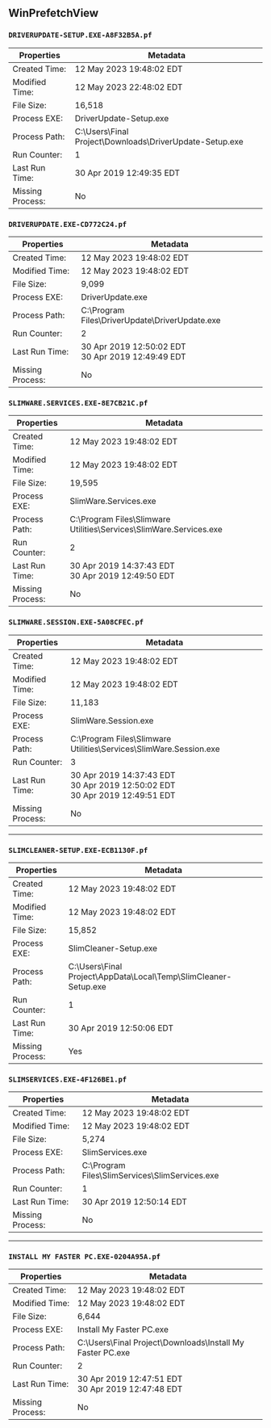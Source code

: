 ## WinPrefetchView <br />

### `DRIVERUPDATE-SETUP.EXE-A8F32B5A.pf`
| Properties | Metadata |
| - | - |
|Created Time:|     12 May 2023 19:48:02 EDT|
|Modified Time:|    12 May 2023 22:48:02 EDT|
|File Size:|        16,518|
|Process EXE:|      DriverUpdate-Setup.exe|
|Process Path:|     C:\Users\Final Project\Downloads\DriverUpdate-Setup.exe|
|Run Counter:|      1|
|Last Run Time:|    30 Apr 2019 12:49:35 EDT|
|Missing Process:|  No |

### `DRIVERUPDATE.EXE-CD772C24.pf`
| Properties | Metadata |
| - | - |
|Created Time:|     12 May 2023 19:48:02 EDT|
|Modified Time:|    12 May 2023 19:48:02 EDT|
|File Size:|        9,099|
|Process EXE:|      DriverUpdate.exe|
|Process Path:|     C:\Program Files\DriverUpdate\DriverUpdate.exe|
|Run Counter:|      2|
|Last Run Time:|    30 Apr 2019 12:50:02 EDT <br /> 30 Apr 2019 12:49:49 EDT|
|Missing Process:|  No |

### `SLIMWARE.SERVICES.EXE-8E7CB21C.pf`
| Properties | Metadata |
| - | - |
|Created Time:|     12 May 2023 19:48:02 EDT|
|Modified Time:|    12 May 2023 19:48:02 EDT|
|File Size:|        19,595|
|Process EXE:|      SlimWare.Services.exe|
|Process Path:|     C:\Program Files\Slimware Utilities\Services\SlimWare.Services.exe|
|Run Counter:|      2|
|Last Run Time:|    30 Apr 2019 14:37:43 EDT <br /> 30 Apr 2019 12:49:50 EDT|
|Missing Process:|  No |

### `SLIMWARE.SESSION.EXE-5A08CFEC.pf`
| Properties | Metadata |
| - | - |
|Created Time:|     12 May 2023 19:48:02 EDT|
|Modified Time:|    12 May 2023 19:48:02 EDT|
|File Size:|        11,183|
|Process EXE:|      SlimWare.Session.exe|
|Process Path:|     C:\Program Files\Slimware Utilities\Services\SlimWare.Session.exe|
|Run Counter:|      3|
|Last Run Time:|    30 Apr 2019 14:37:43 EDT <br /> 30 Apr 2019 12:50:02 EDT <br /> 30 Apr 2019 12:49:51 EDT|
|Missing Process:|  No |

---

### `SLIMCLEANER-SETUP.EXE-ECB1130F.pf`
| Properties | Metadata |
| - | - |
|Created Time:|     12 May 2023 19:48:02 EDT|
|Modified Time:|    12 May 2023 19:48:02 EDT|
|File Size:|        15,852|
|Process EXE:|      SlimCleaner-Setup.exe|
|Process Path:|     C:\Users\Final Project\AppData\Local\Temp\SlimCleaner-Setup.exe|
|Run Counter:|      1|
|Last Run Time:|    30 Apr 2019 12:50:06 EDT|
|Missing Process:|  Yes |

### `SLIMSERVICES.EXE-4F126BE1.pf`
| Properties | Metadata |
| - | - |
|Created Time:|     12 May 2023 19:48:02 EDT|
|Modified Time:|    12 May 2023 19:48:02 EDT|
|File Size:|        5,274|
|Process EXE:|      SlimServices.exe|
|Process Path:|     C:\Program Files\SlimServices\SlimServices.exe|
|Run Counter:|      1|
|Last Run Time:|    30 Apr 2019 12:50:14 EDT|
|Missing Process:|  No |

---

### `INSTALL MY FASTER PC.EXE-0204A95A.pf`
| Properties | Metadata |
| - | - |
|Created Time:|     12 May 2023 19:48:02 EDT|
|Modified Time:|    12 May 2023 19:48:02 EDT|
|File Size:|        6,644|
|Process EXE:|      Install My Faster PC.exe|
|Process Path:|     C:\Users\Final Project\Downloads\Install My Faster PC.exe|
|Run Counter:|      2|
|Last Run Time:|    30 Apr 2019 12:47:51 EDT <br /> 30 Apr 2019 12:47:48 EDT|
|Missing Process:|  No |
